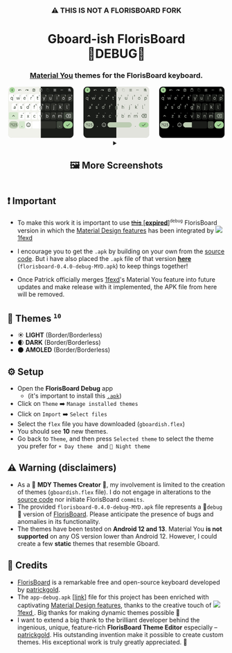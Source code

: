 <h3 align="center">⚠️ THIS IS NOT A FLORISBOARD FORK</h2>
<h1 align="center">Gboard-ish FlorisBoard
<br>🐞DEBUG🐞
</h1>
<h3 align="center"><a href="https://m3.material.io/">Material You</a> themes for the FlorisBoard keyboard. </h3>

<div align="center">
    <div>
      <img src="assets/merged_ld_green.png" alt="myd_light_borderless" width="30%" />
      &nbsp;&nbsp;&nbsp;&nbsp;
      <img src="assets/merged_ld_borderless_green.png" alt="myd_light" width="30%" />
       &nbsp;&nbsp;&nbsp;&nbsp;
      <img src="assets/merged_amoled_green.png" alt="myd_light" width="30%" />
    </div>
</div>

<div align="center">
<details>
<summary><h2>🖼️ More Screenshots</summary>
    
-   While all of these themes are examples based on a single color palette, the themes themselves are <b>dynamic</b>. So they are built on Material You introduced in <b><a href="https://en.wikipedia.org/wiki/Android_12">Android 12</a></b>, which generates a <b>dynamic palette based on the user's home wallpaper</b>.

<div align="center">
    <div>
      <img src="assets/myd_light_borderless.png" alt="myd_light_borderless" width="42%" />
      &nbsp;&nbsp;&nbsp;&nbsp;&nbsp;
      <img src="assets/myd_light.png" alt="myd_light" width="42%" />
    </div>
    &nbsp;&nbsp;&nbsp;&nbsp;&nbsp;
    <div>
      <img src="assets/myd_dark_borderless_lighter.png" alt="myd_dark_borderless_lighter" width="42%" />
      &nbsp;&nbsp;&nbsp;&nbsp;&nbsp;
      <img src="assets/myd_dark_lighter.png" alt="myd_dark_lighter" width="42%" />
    </div>
     &nbsp;&nbsp;&nbsp;&nbsp;&nbsp;
    <div>
      <img src="assets/myd_dark_borderless_darker.png" alt="myd_dark_borderless_darker" width="42%" />
      &nbsp;&nbsp;&nbsp;&nbsp;&nbsp;
      <img src="assets/myd_dark_darker.png" alt="myd_dark_darker" width="42%"/>
    </div>
     &nbsp;&nbsp;&nbsp;&nbsp;&nbsp;
    <div>
      <img src="assets/myd_amoled_borderless_lighter.png" alt="myd_amoled_borderless_lighter" width="42%" />
      &nbsp;&nbsp;&nbsp;&nbsp;&nbsp;
      <img src="assets/myd_amoled_lighter.png" alt="myd_amoled_lighter" width="42%" />
    </div>
     &nbsp;&nbsp;&nbsp;&nbsp;&nbsp;
    <div>
      <img src="assets/myd_amoled_borderless_darker.png" alt="myd_amoled_borderless_darker" width="42%" />
      &nbsp;&nbsp;&nbsp;&nbsp;&nbsp;
      <img src="assets/myd_amoled_darker.png" alt="myd_amoled_darker" width="42%" />
    </div>
      &nbsp;&nbsp;&nbsp;&nbsp;&nbsp;
</div>
</details>
</div>

## ❗ Important

-   To make this work it is important to use [~~this~~ [**expired**]](https://github.com/florisboard/florisboard/actions/runs/5039154715/job/13643367775?pr=2213)<sup><code>debug</code></sup> FlorisBoard version in which the [Material Design features](https://github.com/1fexd/florisboard/tree/feature/material-you-theme-colors) has been integrated by <img src="https://github.com/itsmartashub/florigboard/assets/123305689/39821df6-c679-4339-b21e-166095cc16c5" width="25"> <a href="https://github.com/1fexd">1fexd </a>

-   I encourage you to get the `.apk` by building on your own from the [source code](https://github.com/1fexd/florisboard/tree/feature/material-you-theme-colors). But i have also placed the `.apk` file of that version [**here**](https://github.com/itsmartashub/florigboard/releases) (`florisboard-0.4.0-debug-MYD.apk`) to keep things together!
-   Once Patrick officially merges [1fexd](https://github.com/1fexd)'s Material You feature into future updates and make release with it implemented, the APK file from here will be removed.

## 🎨 Themes <sup><b><code>10</code></b></sup>

-   ☀️ **LIGHT** (Border/Borderless)
-   🌒 **DARK** (Border/Borderless)
-   🌑 **AMOLED** (Border/Borderless)

## ⚙️ Setup

-   Open the **FlorisBoard Debug** app 
    - (it's important to install this [`.apk`](https://github.com/itsmartashub/florigboard/releases))
-   Click on `Theme` ➡️ `Manage installed themes`
-   Click on `Import` ➡️ `Select files`
-   Select the `flex` file you have downloaded (`gboardish.flex`)
-   You should see **10** new themes.
-   Go back to `Theme`, and then press `Selected theme` to select the theme you prefer for `☀️ Day theme ` and `🌙 Night theme `

## ⚠️ Warning (disclaimers)

- As a 🎨 **MDY Themes Creator** 🎨, my involvement is limited to the creation of themes (`gboardish.flex` file). I do not engage in alterations to the [source code](https://github.com/1fexd/florisboard/tree/feature/material-you-theme-colors) nor initiate FlorisBoard `commits`.
- The provided `florisboard-0.4.0-debug-MYD.apk` file represents a 🐞`debug`🐞 version of [FlorisBoard](https://github.com/florisboard/florisboard). Please anticipate the presence of bugs and anomalies in its functionality.
- The themes have been tested on **Android 12 and 13**. Material You **is not supported** on any OS version lower than Android 12. However, I could create a few **static** themes that resemble Gboard.

## 📖 Credits

-   [FlorisBoard](https://github.com/florisboard/florisboard) is a remarkable free and open-source keyboard developed by [patrickgold](https://github.com/patrickgold).
-   The `app-debug.apk` [[link](https://github.com/florisboard/florisboard/actions/runs/5039154715/job/13643367775?pr=2213)] file for this project has been enriched with captivating [Material Design features](https://github.com/1fexd/florisboard/tree/feature/material-you-theme-colors), thanks to the creative touch of  <img src="https://github.com/itsmartashub/florigboard/assets/123305689/39821df6-c679-4339-b21e-166095cc16c5" width="25"> <a href="https://github.com/1fexd">1fexd </a>. Big thanks for making dynamic themes possible 🙏
-   I want to extend a big thank to the brilliant developer behind the ingenious, unique, feature-rich **FlorisBoard Theme Editor** especially – [patrickgold](https://github.com/patrickgold). His outstanding invention make it possible to create custom themes. His exceptional work is truly greatly appreciated. 💖
